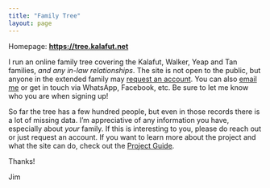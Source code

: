```yaml
---
title: "Family Tree"
layout: page
---
```


Homepage: **https://tree.kalafut.net**

I run an online family tree covering the Kalafut, Walker, Yeap and Tan families, *and any in-law relationships*. The site is not open to the public, but anyone in the extended family may [request an account](https://tree.kalafut.net/index.php?route=%2Fregister%2Fkalafut). You can also [email me](mailto:jim@kalafut.net?subject=Kalafut%20family%20tree%20account%20request) or get in touch via WhatsApp, Facebook, etc. Be sure to let me know who you are when signing up!

So far the tree has a few hundred people, but even in those records there is a lot of missing data. I’m appreciative of any information you have, especially about *your* family. If this is interesting to you, please do reach out or just request an account. If you want to learn more about the project and what the site can do, check out the [Project Guide](/page/tree-project-guide).

Thanks!

Jim
